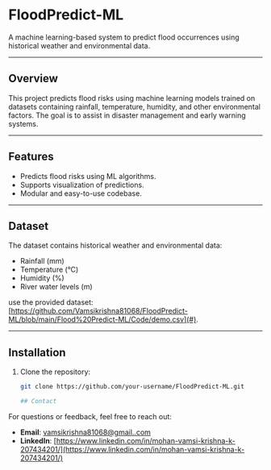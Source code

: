 # FloodPredict-ML

A machine learning-based system to predict flood occurrences using historical weather and environmental data.

---

## Overview
This project predicts flood risks using machine learning models trained on datasets containing rainfall, temperature, humidity, and other environmental factors. The goal is to assist in disaster management and early warning systems.

---

## Features
- Predicts flood risks using ML algorithms.
- Supports visualization of predictions.
- Modular and easy-to-use codebase.

---

## Dataset
The dataset contains historical weather and environmental data:
- Rainfall (mm)
- Temperature (°C)
- Humidity (%)
- River water levels (m)

use the provided dataset: [https://github.com/Vamsikrishna81068/FloodPredict-ML/blob/main/Flood%20Predict-ML/Code/demo.csv](#).

---

## Installation
1. Clone the repository:
   ```bash
   git clone https://github.com/your-username/FloodPredict-ML.git

   ## Contact

For questions or feedback, feel free to reach out:

- **Email**: [vamsikrishna81068@gmail..com](mailto:vamsikrishna81068@gmail.com)  
- **LinkedIn**: [https://www.linkedin.com/in/mohan-vamsi-krishna-k-207434201/](https://www.linkedin.com/in/mohan-vamsi-krishna-k-207434201/)  
